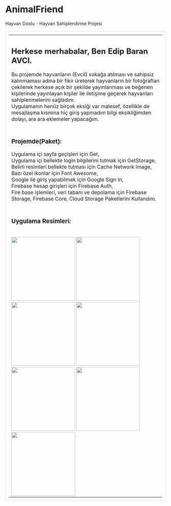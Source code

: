 # AnimalFriend
 Hayvan Dostu - Hayvan Sahiplendirme Projesi
<table style="border:1px solid #ddd; padding:10px;"width="90%" border="0" align="center" cellpadding="0" cellspacing="0">
  <tr>
    <td><h2>Herkese merhabalar, Ben Edip Baran AVCI.</h2>
    <p>Bu projemde hayvanların (Evcil) sokağa atılması ve sahipsiz kalınmaması adına bir fikir üreterek hayvanların bir fotoğrafları çekilerek herkese açık bir şekilde yayınlanması ve beğenen kişilerinde yayınlayan kişiler ile iletişime geçerek hayvanları sahiplenmelerini sağladım.<br/>
Uygulamanın henüz birçok eksiği var malesef, özellikle de mesajlaşma kısmına hiç giriş yapmadım bilgi eksikliğimden dolayı, ara ara eklemeler yapacağım.
</p></td>
  </tr>
  <tr>
    <td><h3>Projemde(Paket):</h3>
    Uygulama içi sayfa geçişleri için Get,<br/>
    Uygulama içi bellekte login bilgilerini tutmak için GetStorage,<br/>
    Belirli resimleri bellekte tutması için Cache Network Image,<br/>
    Bazı özel ikonlar için Font Awesome,<br/>
    Google ile giriş yapabilmek için Google Sign In,<br/>
    Firebase hesap girişleri için Firebase Auth,<br/>
    Fire base işlemleri, veri tabanı ve depolama için Firebase Storage, Firebase Core, Cloud Storage Paketlerini Kullandım.</p></td>
  </tr>
  <tr>
    <td><h3>Uygulama Resimleri: </h3><br/>
    <img width="200" src="https://user-images.githubusercontent.com/33373519/179312249-f50f62bd-15df-42e3-9fea-363db356e327.jpg" alt="" />
<img width="200" src="https://user-images.githubusercontent.com/33373519/179312256-ccae027b-611f-4a1f-98c8-ff9ff21c8675.jpg" alt="" />
<img width="200" src="https://user-images.githubusercontent.com/33373519/179312258-da6cfa12-5d4d-4e32-83e2-4d61a5e26b0d.jpg" alt="" />
<img width="200" src="https://user-images.githubusercontent.com/33373519/179312259-9e0b3b35-76d0-4926-941a-02ff06626409.jpg" alt="" />
<img width="200" src="https://user-images.githubusercontent.com/33373519/179312261-69b01710-c408-4669-85c8-71765b5a1ada.jpg" alt="" />
<img width="200" src="https://user-images.githubusercontent.com/33373519/179312263-e28d9456-a628-4734-b912-5d4388ec0b08.jpg" alt="" />
<img width="200" src="https://user-images.githubusercontent.com/33373519/179312267-b9f87e0e-f724-4efa-8bad-7a6d3ddfcdfe.jpg" alt="" />    
    </td>
  </tr>

</table>
